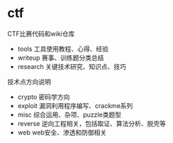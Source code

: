 # ctf
CTF比赛代码和wiki仓库

* tools      工具使用教程、心得、经验
* writeup    赛事、训练题分类总结
* research   关键技术研究、知识点、技巧

技术点方向说明

* crypto  密码学方向
* exploit 漏洞利用程序编写、crackme系列
* misc    综合运用、杂项、puzzle类题型
* reverse 逆向工程相关，包括取证、算法分析、脱壳等
* web     web安全、渗透和防御相关


